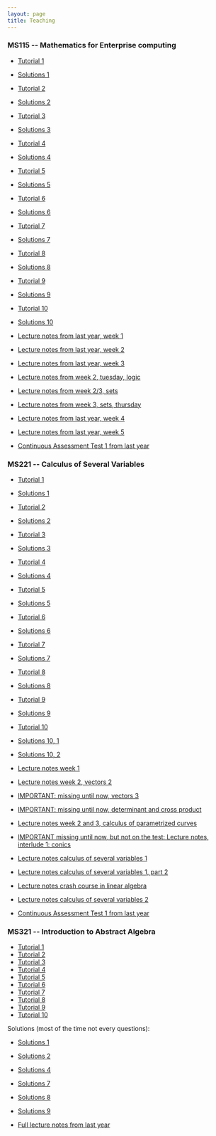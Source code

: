 ```yaml
---
layout: page
title: Teaching
---
```


<script type="text/x-mathjax-config">
    MathJax.Hub.Config({
      tex2jax: {
        skipTags: ['script', 'noscript', 'style', 'textarea', 'pre'],
        inlineMath: [['$','$']]
      }
    });
  </script>
  <script src="https://cdn.mathjax.org/mathjax/latest/MathJax.js?config=TeX-AMS-MML_HTMLorMML" type="text/javascript"></script> 



### MS115 -- Mathematics for Enterprise computing
   - [Tutorial 1](/assets/pdf/MS115/MS115_Tutorial_1.pdf)
   - [Solutions 1](/assets/pdf/MS115/MS115_Solutions_1.pdf)
   - [Tutorial 2](/assets/pdf/MS115/MS115_Tutorial_2.pdf)
   - [Solutions 2](/assets/pdf/MS115/MS115_Solutions_2.pdf)
   - [Tutorial 3](/assets/pdf/MS115/MS115_Tutorial_3.pdf)
   - [Solutions 3](/assets/pdf/MS115/MS115_Solutions_3.pdf)
   - [Tutorial 4](/assets/pdf/MS115/MS115_Tutorial_4.pdf)
   - [Solutions 4](/assets/pdf/MS115/MS115_Solutions_4.pdf)
   - [Tutorial 5](/assets/pdf/MS115/MS115_Tutorial_5.pdf)
   - [Solutions 5](/assets/pdf/MS115/MS115_Solutions_5.pdf)
   - [Tutorial 6](/assets/pdf/MS115/MS115_Tutorial_6.pdf)
   - [Solutions 6](/assets/pdf/MS115/MS115_Solutions_6.pdf)
   - [Tutorial 7](/assets/pdf/MS115/MS115_Tutorial_7.pdf)
   - [Solutions 7](/assets/pdf/MS115/MS115_Solutions_7.pdf)
   - [Tutorial 8](/assets/pdf/MS115/MS115_Tutorial_8.pdf)
   - [Solutions 8](/assets/pdf/MS115/MS115_Solutions_8.pdf)
   - [Tutorial 9](/assets/pdf/MS115/MS115_Tutorial_9.pdf)
   - [Solutions 9](/assets/pdf/MS115/MS115_Solutions_9.pdf)
   - [Tutorial 10](/assets/pdf/MS115/MS115_Tutorial_10.pdf)
   - [Solutions 10](/assets/pdf/MS115/MS115_Solutions_10.pdf)


   - [Lecture notes from last year, week 1](/assets/pdf/MS115/MS115_Notes_1_2018-19.pdf)
   - [Lecture notes from last year, week 2](/assets/pdf/MS115/MS115_Notes_2_2018-19.pdf)
   - [Lecture notes from last year, week 3](/assets/pdf/MS115/MS115_Notes_3_2018-19.pdf)
   - [Lecture notes from week 2, tuesday, logic](/assets/pdf/MS115/MS115_Notes_2_tue.pdf)
   - [Lecture notes from week 2/3, sets](/assets/pdf/MS115/MS115_Notes_2_3_sets.pdf)
   - [Lecture notes from week 3, sets, thursday](/assets/pdf/MS115/MS115_Notes_3_thu.pdf)
   - [Lecture notes from last year, week 4](/assets/pdf/MS115/MS115_Notes_4_2018-19.pdf)
   - [Lecture notes from last year, week 5](/assets/pdf/MS115/MS115_Notes_5_2018-19.pdf)

  - [Continuous Assessment Test 1 from last year](/assets/pdf/MS115/MS115_CA1_last_year.pdf)

### MS221 -- Calculus of Several Variables
   - [Tutorial 1](/assets/pdf/MS221/MS221_Tutorial_1.pdf)
   - [Solutions 1](/assets/pdf/MS221/MS221_Solutions_1.pdf)
   - [Tutorial 2](/assets/pdf/MS221/MS221_Tutorial_2.pdf)
   - [Solutions 2](/assets/pdf/MS221/MS221_Solutions_2.pdf)
   - [Tutorial 3](/assets/pdf/MS221/MS221_Tutorial_3.pdf)
   - [Solutions 3](/assets/pdf/MS221/MS221_Solutions_3.pdf)
   - [Tutorial 4](/assets/pdf/MS221/MS221_Tutorial_4.pdf)
   - [Solutions 4](/assets/pdf/MS221/MS221_Solutions_4.pdf)
   - [Tutorial 5](/assets/pdf/MS221/MS221_Tutorial_5.pdf)
   - [Solutions 5](/assets/pdf/MS221/MS221_Solutions_5.pdf)
   - [Tutorial 6](/assets/pdf/MS221/MS221_Tutorial_6.pdf)
   - [Solutions 6](/assets/pdf/MS221/MS221_Solutions_6.pdf)
   - [Tutorial 7](/assets/pdf/MS221/MS221_Tutorial_7.pdf)
   - [Solutions 7](/assets/pdf/MS221/MS221_Solutions_7.pdf)
   - [Tutorial 8](/assets/pdf/MS221/MS221_Tutorial_8.pdf)
   - [Solutions 8](/assets/pdf/MS221/MS221_Solutions_8.pdf)
   - [Tutorial 9](/assets/pdf/MS221/MS221_Tutorial_9.pdf)
   - [Solutions 9](/assets/pdf/MS221/MS221_Solutions_9.pdf)
   - [Tutorial 10](/assets/pdf/MS221/MS221_Tutorial_10.pdf)
   - [Solutions 10, 1](/assets/pdf/MS221/MS221_Solutions_10_1.pdf)
   - [Solutions 10, 2](/assets/pdf/MS221/MS221_Solutions_10_2.pdf)

   


   - [Lecture notes week 1](/assets/pdf/MS221/MS221_Notes_1.pdf)
   - [Lecture notes week 2, vectors 2](/assets/pdf/MS221/MS221_Notes_2_vectors.pdf)
   - [IMPORTANT: missing until now, vectors 3](/assets/pdf/MS221/MS221_Notes_vectors_3.pdf)
   - [IMPORTANT: missing until now, determinant and cross product](/assets/pdf/MS221/MS221_Notes_cross_product.pdf)
   - [Lecture notes week 2 and 3, calculus of parametrized curves](/assets/pdf/MS221/MS221_Notes_2_3_curves.pdf)
   - [IMPORTANT missing until now, but not on the test: Lecture notes, interlude 1: conics](/assets/pdf/MS221/MS221_Notes_conics.pdf)
   - [Lecture notes calculus of several variables 1](/assets/pdf/MS221/MS221_Notes_calculus_several_variables_1.pdf)
   - [Lecture notes calculus of several variables 1, part 2](/assets/pdf/MS221/MS221_Notes_calculus_several_variables_1_2.pdf)
   - [Lecture notes crash course in linear algebra](/assets/pdf/MS221/MS221_Notes_crash_course_LA.pdf)
   - [Lecture notes calculus of several variables 2](/assets/pdf/MS221/MS221_Notes_calculus_several_variables_2.pdf)

   - [Continuous Assessment Test 1 from last year](/assets/pdf/MS221/MS221_CA1_last_year.pdf)

### MS321 -- Introduction to Abstract Algebra
   - [Tutorial 1](/assets/pdf/MS321/MS321_Tutorial_1.pdf)
   - [Tutorial 2](/assets/pdf/MS321/MS321_Tutorial_2.pdf)
   - [Tutorial 3](/assets/pdf/MS321/MS321_Tutorial_3.pdf)
   - [Tutorial 4](/assets/pdf/MS321/MS321_Tutorial_4.pdf)
   - [Tutorial 5](/assets/pdf/MS321/MS321_Tutorial_5.pdf)
   - [Tutorial 6](/assets/pdf/MS321/MS321_Tutorial_6.pdf)
   - [Tutorial 7](/assets/pdf/MS321/MS321_Tutorial_7.pdf)
   - [Tutorial 8](/assets/pdf/MS321/MS321_Tutorial_8.pdf)
   - [Tutorial 9](/assets/pdf/MS321/MS321_Tutorial_9.pdf)
   - [Tutorial 10](/assets/pdf/MS321/MS321_Tutorial_10.pdf)

   Solutions (most of the time not every questions):
   - [Solutions 1](/assets/pdf/MS321/MS321_Solutions_1.pdf)
   - [Solutions 2](/assets/pdf/MS321/MS321_Solutions_2.pdf)
   - [Solutions 4](/assets/pdf/MS321/MS321_Solutions_4.pdf)
   - [Solutions 7](/assets/pdf/MS321/MS321_Solutions_7.pdf)
   - [Solutions 8](/assets/pdf/MS321/MS321_Solutions_8.pdf)
   - [Solutions 9](/assets/pdf/MS321/MS321_Solutions_9.pdf)
   
   - [Full lecture notes from last year](/assets/pdf/MS321/MS321_Notes_2018-19.pdf)
